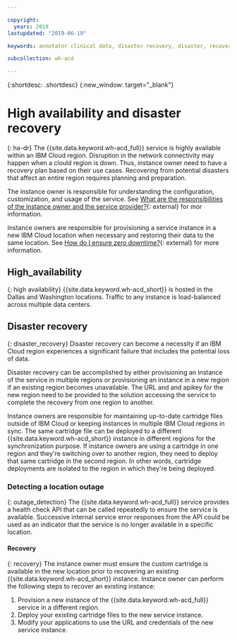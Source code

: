 ```yaml
---

copyright:
  years: 2019
lastupdated: "2019-06-19"

keywords: annotator clinical data, disaster recovery, disaster, recovery

subcollection: wh-acd

---
```


{:shortdesc: .shortdesc}
{:new_window: target="_blank"}

# High availability and disaster recovery
(: ha-dr}
The {{site.data.keyword.wh-acd_full}} service is highly available within an IBM Cloud region. Disruption in the network connectivity may happen when a clould region is down. Thus, instance owner need to have a recovery plan based on their use cases. Recovering from potential disasters that affect an entire region requires planning and preparation.

The instance owner is responsible for understanding the configuration, customization, and usage of the service. See [What are the responsibilities of the instance owner and the service provider?](/docs/overview?topic=overview-shared-responsibilities){: external} for mor information.

Instance owners are responsible for provisioning a service instance in a new IBM Cloud location when necessary and restoring their data to the same location.  See [How do I ensure zero downtime?](/docs/overview?topic=overview-zero-downtime#zero-downtime){: external} for more information.


## High_availability
{: high availability}
{{site.data.keyword.wh-acd_short}} is hosted in the Dallas and Washington locations.  Traffic to any instance is load-balanced across multiple data centers.

## Disaster recovery
{: disaster_recovery}
Disaster recovery can become a necessity if an IBM Cloud region experiences a significant failure that includes the potential loss of data. 

Disaster recovery can be accomplished by either provisioning an instance of the service in multiple regions or provisioning an instance in a new region if an existing region becomes unavailable.  The URL and and apikey for the new region need to be provided to the solution accessing the service to complete the recovery from one region to another.

Instance owners are responsible for maintaining up-to-date cartridge files outside of IBM Cloud or keeping instances in multiple IBM Cloud regions in sync. The same cartridge file can be deployed to a different {{site.data.keyword.wh-acd_short}} instance in different regions for the synchronization purpose. If instance owners are using a cartridge in one region and they're switching over to another region, they need to deploy that same cartridge in the second region. In other words, cartridge deployments are isolated to the region in which they're being deployed.


### Detecting a location outage
{: outage_detection}
The {{site.data.keyword.wh-acd_full}} service provides a health check API that can be called repeatedly to ensure the service is available.  Successive internal service error responses from the API could be used as an indicator that the service is no longer available in a specific location.


#### Recovery
{: recovery}
The instance owner must ensure the custom cartridge is available in the new location prior to recovering an existing {{site.data.keyword.wh-acd_short}} instance. Instance owner can perform the following steps to recover an existing instance:

  1.  Provision a new instance of the {{site.data.keyword.wh-acd_full}} service in a different region.
  2.  Deploy your existing cartridge files to the new service instance.
  3.  Modify your applications to use the URL and credentials of the new service instance.


